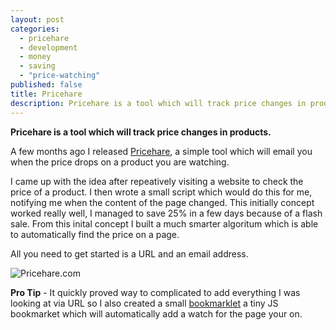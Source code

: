 ```yaml
---
layout: post
categories: 
  - pricehare
  - development
  - money
  - saving
  - "price-watching"
published: false
title: Pricehare
description: Pricehare is a tool which will track price changes in products
---
```




**Pricehare is a tool which will track price changes in products.**

A few months ago I released [Pricehare](http://pricehare.com), a simple tool which will email you when the price drops on a product you are watching.

I came up with the idea after repeatively visiting a website to check the price of a product. I then wrote a small script which would do this for me, notifying me when the content of the page changed. This initially concept worked really well, I managed to save 25% in a few days because of a flash sale. From this inital concept I built a much smarter algoritum which is able to automatically find the price on a page.

All you need to get started is a URL and an email address.

![Pricehare.com]({{site.baseurl}}/_drafts/pricehare.png)

**Pro Tip** - It quickly proved way to complicated to add everything I was looking at via URL so I also created a small [bookmarklet](https://blog.pricehare.com/2015/10/13/bookmarklet/) a tiny JS bookmarket which will automatically add a watch for the page your on.
